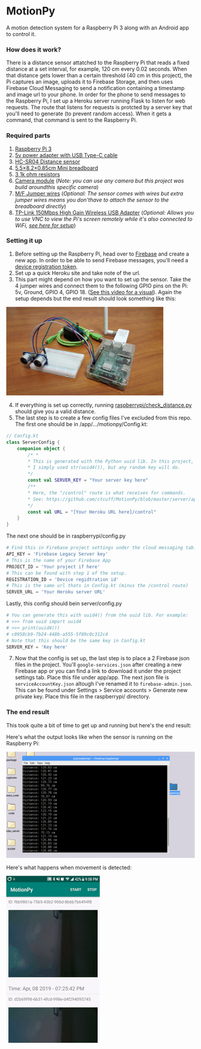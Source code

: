 
# MotionPy
A motion detection system for a Raspberry Pi 3 along with an Android app to control it. 

### How does it work? 
There is a distance sensor attatched to the Raspberry Pi that reads a fixed distance at a set interval, for example, 120 cm every 0.02 seconds. When that distance gets lower than a certain threshold (40 cm in this project), the Pi captures an image, uploads it to Firebase Storage, and then uses Firebase Cloud Messaging to send a notification containing a timestamp and image url to your phone. In order for the phone to send messages to the Raspberry Pi, I set up a Heroku server running Flask to listen for web requests. The route that listens for requests is protcted by a server key that you'll need to generate (to prevent random access). When it gets a command, that command is sent to the Raspberry Pi.

### Required parts
1) [Raspberry Pi 3](https://www.adafruit.com/product/3775?gclid=Cj0KCQjw7sDlBRC9ARIsAD-pDFraBQQclP4U5d4Z5qLc5kEgVZE71GuaBx1SW1VR0xpsSzxjjSjf1ycaAuubEALw_wcB)
2) [5v power adapter with USB Type-C cable](https://www.amazon.com/s?k=5v+2.5a+adapter&ref=nb_sb_noss_1)
3) [HC-SR04 Distance sensor](https://www.amazon.com/gp/product/B01GNEHJNC/ref=ppx_yo_dt_b_asin_title_o06_s00?ie=UTF8&psc=1)
4) [5.5×8.2×0.85cm Mini breadboard](https://www.amazon.com/gp/product/B0135IQ0ZC/ref=ppx_yo_dt_b_asin_title_o05_s00?ie=UTF8&psc=1)
5) [3 1k ohm resistors](https://www.amazon.com/gp/product/B07HDDWFDD/ref=ppx_yo_dt_b_asin_title_o05_s01?ie=UTF8&psc=1)
6) [Camera module](https://www.amazon.com/gp/product/B012V1HEP4/ref=ppx_yo_dt_b_asin_title_o03_s00?ie=UTF8&psc=1) (_Note: you can use any camera but this project was build aroundthis specific camera_)
7) [M/F Jumper wires](https://www.amazon.com/gp/product/B01GNEHJNC/ref=ppx_yo_dt_b_asin_title_o06_s00?ie=UTF8&psc=1) (_Optional: The sensor comes with wires but extra jumper wires means you don'thave to attach the sensor to the breadboard directly_)
8) [TP-Link 150Mbps High Gain Wireless USB Adapter](https://www.amazon.com/TP-Link-TL-WN722N-Wireless-network-Adapter/dp/B002SZEOLG/ref=asc_df_B002SZEOLG/?tag=hyprod-20&linkCode=df0&hvadid=312727440900&hvpos=1o1&hvnetw=g&hvrand=517085771556718726&hvpone=&hvptwo=&hvqmt=&hvdev=c&hvdvcmdl=&hvlocint=&hvlocphy=9011804&hvtargid=pla-318320045266&psc=1) (_Optional: Allows you to use VNC to view the Pi's screen remotely while it's also connected to WiFi, [see here for setup](https://www.raspberrypi.org/documentation/remote-access/vnc/)_)

### Setting it up
1) Before setting up the Raspberry Pi, head over to [Firebase](https://firebase.google.com/) and create a new app. In order to be able to send Firebase messages, you'll need a [device registration token](https://firebase.google.com/docs/cloud-messaging/android/client).
2) Set up a quick Heroku site and take note of the url.
3) This part might depend on how you want to set up the sensor. Take the 4 jumper wires and connect them to the following GPIO pins on the Pi: 5v, Ground, GPIO 4, GPIO 18. ([See this video for a visual](https://www.youtube.com/watch?v=kqJ8WYQu68w&)). Again the setup depends but the end result should look something like this:

<img src="https://github.com/ctcuff/MotionPy/blob/master/images/materials.jpg" width="420"></img>

4) If everything is set up correctly, running [raspberrypi/check_distance.py](https://github.com/ctcuff/MotionPy/blob/master/raspberrypi/check_distance.py) should give you a valid distance.
5) The last step is to create a few config files I've excluded from this repo. The first one should be in /app/.../motionpy/Config.kt:

```kotlin
// Config.kt
class ServerConfig {
    companion object {
        /* *
        * This is generated with the Python uuid lib. In this project,
        * I simply used str(uuid4()), but any random key will do.
        */
        const val SERVER_KEY = "Your server key here"
        /**
        * Here, the "/control" route is what receives for commands.
        * See: https://github.com/ctcuff/MotionPy/blob/master/server/app.py#L43
        */
        const val URL = "[Your Heroku URL here]/control"
    }
}
```
The next one should be in raspberrypi/config.py
```python
# Find this in Firebase project settings under the cloud messaging tab.
API_KEY = 'Firebase Legacy Server key'
# This is the name of your Firebase App
PROJECT_ID = 'Your project if here'
# This can be found with step 1 of the setup.
REGISTRATION_ID = 'Device regidtration id'
# This is the same url thats in Config.kt (minus the /control route)
SERVER_URL = 'Your Heroku server URL'
```
Lastly, this config should bein server/config.py
```python
# You can generate this with uuid4() from the uuid lib. For example:
# >>> from uuid import uuid4
# >>> print(uuid4())
# c0958cb9-7b24-448b-a555-5f89c0c312c4
# Note that this should be the same key in Config.kt
SERVER_KEY = 'Key here'
```
7) Now that the config is set up, the last step is to place a 2 Firebase json files in the project. You'll `google-services.json` after creating a new Firebase app or you can find a link to download it under the project settings tab. Place this file under app/app. The next json file is `serviceAccountKey.json` altough I've renamed it to `firebase-admin.json`. This can be found under Settings > Service accounts > Generate new private key. Place this file in the raspberrypi/ directory.

### The end result
This took quite a bit of time to get up and running but here's the end result:

Here's what the output looks like when the sensor is running on the Raspberry Pi:

<img src="https://github.com/ctcuff/MotionPy/blob/master/images/sensor-running.png" width="550"></img>

Here's what happens when movement is detected:

<img src="https://github.com/ctcuff/MotionPy/blob/master/images/app-movement.gif" width="250"></img>

